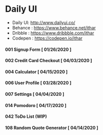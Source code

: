 # Daily UI

*  Daily UI: http://www.dailyui.co/
*  Behance : https://www.behance.net/ithar
*  Dribble : https://www.dribbble.com/ithar
*  Codepen : https://codepen.io/ithar

#### 001 Signup Form [ 01/26/2020 ]
#### 002 Credit Card Checkout [ 04/03/2020 ]
#### 004 Calculator [ 04/15/2020 ]
#### 006 User Profile [ 03/28/2020 ]
#### 007 Settings [ 04/04/2020 ]
#### 014 Pomodoro [ 04/17/2020 ]
#### 042 ToDo List (WIP)
#### 108 Random Quote Generator [ 04/14/2020 ]








